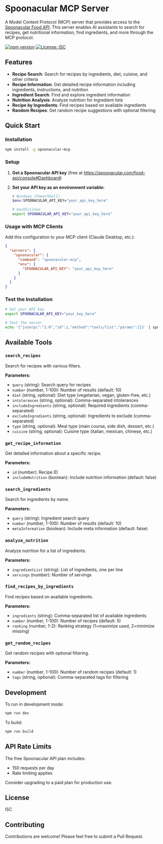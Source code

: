 # Spoonacular MCP Server

A Model Context Protocol (MCP) server that provides access to the [Spoonacular Food API](https://spoonacular.com/food-api/). This server enables AI assistants to search for recipes, get nutritional information, find ingredients, and more through the MCP protocol.

[![npm version](https://badge.fury.io/js/spoonacular-mcp.svg)](https://badge.fury.io/js/spoonacular-mcp)
[![License: ISC](https://img.shields.io/badge/License-ISC-blue.svg)](https://opensource.org/licenses/ISC)

## Features

- **Recipe Search**: Search for recipes by ingredients, diet, cuisine, and other criteria
- **Recipe Information**: Get detailed recipe information including ingredients, instructions, and nutrition
- **Ingredient Search**: Find and explore ingredient information
- **Nutrition Analysis**: Analyze nutrition for ingredient lists
- **Recipe by Ingredients**: Find recipes based on available ingredients
- **Random Recipes**: Get random recipe suggestions with optional filtering

## Quick Start

### Installation

```bash
npm install -g spoonacular-mcp
```

### Setup

1. **Get a Spoonacular API key** (free at https://spoonacular.com/food-api/console#Dashboard)

2. **Set your API key as an environment variable:**
   ```bash
   # Windows (PowerShell)
   $env:SPOONACULAR_API_KEY="your_api_key_here"
   
   # macOS/Linux
   export SPOONACULAR_API_KEY="your_api_key_here"
   ```

### Usage with MCP Clients

Add this configuration to your MCP client (Claude Desktop, etc.):

```json
{
  "servers": {
    "spoonacular": {
      "command": "spoonacular-mcp",
      "env": {
        "SPOONACULAR_API_KEY": "your_api_key_here"
      }
    }
  }
}
```

### Test the Installation

```bash
# Set your API key
export SPOONACULAR_API_KEY="your_key_here"

# Test the server
echo '{"jsonrpc":"2.0","id":1,"method":"tools/list","params":{}}' | spoonacular-mcp
```

## Available Tools

### `search_recipes`
Search for recipes with various filters.

**Parameters:**
- `query` (string): Search query for recipes
- `number` (number, 1-100): Number of results (default: 10)
- `diet` (string, optional): Diet type (vegetarian, vegan, gluten-free, etc.)
- `intolerances` (string, optional): Comma-separated intolerances
- `includeIngredients` (string, optional): Required ingredients (comma-separated)
- `excludeIngredients` (string, optional): Ingredients to exclude (comma-separated)
- `type` (string, optional): Meal type (main course, side dish, dessert, etc.)
- `cuisine` (string, optional): Cuisine type (italian, mexican, chinese, etc.)

### `get_recipe_information`
Get detailed information about a specific recipe.

**Parameters:**
- `id` (number): Recipe ID
- `includeNutrition` (boolean): Include nutrition information (default: false)

### `search_ingredients`
Search for ingredients by name.

**Parameters:**
- `query` (string): Ingredient search query
- `number` (number, 1-100): Number of results (default: 10)
- `metaInformation` (boolean): Include meta information (default: false)

### `analyze_nutrition`
Analyze nutrition for a list of ingredients.

**Parameters:**
- `ingredientList` (string): List of ingredients, one per line
- `servings` (number): Number of servings

### `find_recipes_by_ingredients`
Find recipes based on available ingredients.

**Parameters:**
- `ingredients` (string): Comma-separated list of available ingredients
- `number` (number, 1-100): Number of recipes (default: 5)
- `ranking` (number, 1-2): Ranking strategy (1=maximize used, 2=minimize missing)

### `get_random_recipes`
Get random recipes with optional filtering.

**Parameters:**
- `number` (number, 1-100): Number of random recipes (default: 1)
- `tags` (string, optional): Comma-separated tags for filtering

## Development

To run in development mode:

```bash
npm run dev
```

To build:

```bash
npm run build
```

## API Rate Limits

The free Spoonacular API plan includes:
- 150 requests per day
- Rate limiting applies

Consider upgrading to a paid plan for production use.

## License

ISC

## Contributing

Contributions are welcome! Please feel free to submit a Pull Request.
